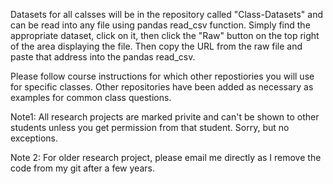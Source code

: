 Datasets for all calsses will be in the repository called "Class-Datasets" and can be read into any file using pandas read_csv function.
Simply find the appropriate dataset, click on it, then click the "Raw" button on the top right of the area displaying the file.
Then copy the URL from the raw file and paste that address into the pandas read_csv.

Please follow course instructions for which other repostiories you will use for specific classes.
Other repositories have been added as necessary as examples for common class questions.


Note1:
All research projects are marked privite and can't be shown to other students unless you get permission from that student. Sorry, but no exceptions.

Note 2:
For older research project, please email me directly as I remove the code from my git after a few years.
